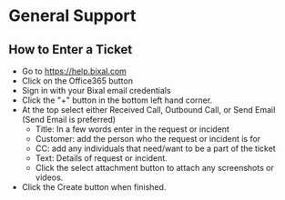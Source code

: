 # General Support

## How to Enter a Ticket

* Go to https://help.bixal.com
* Click on the Office365 button
* Sign in with your Bixal email credentials
* Click the "+" button in the bottom left hand corner.
* At the top select either Received Call, Outbound Call, or Send Email (Send Email is preferred)
  * Title: In a few words enter in the request or incident
  * Customer: add the person who the request or incident is for
  * CC: add any individuals that need/want to be a part of the ticket
  * Text: Details of request or incident.
  * Click the select attachment button to attach any screenshots or videos.
* Click the Create button when finished.
